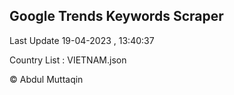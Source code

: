 

## Google Trends Keywords Scraper 
 
Last Update 19-04-2023 , 13:40:37

Country List :
VIETNAM.json



© Abdul Muttaqin 
